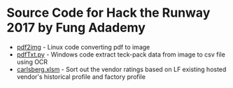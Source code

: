 # Source Code for Hack the Runway 2017 by Fung Adademy

* [pdf2img](https://github.com/macma/lf/blob/master/pdf2img.py) - Linux code converting pdf to image
* [pdfTxt.py](https://github.com/macma/lf/blob/master/pdfTxt.py) - Windows code extract teck-pack data from image to csv file using OCR
* [carlsberg.xlsm](https://github.com/macma/lf/blob/master/carlsberg.xlsm) - Sort out the vendor ratings based on LF existing hosted vendor's historical profile and factory profile
